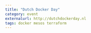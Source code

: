 ```yaml
---
title: "Dutch Docker Day"
category: event
externalurl: http://dutchdockerday.nl
tags: docker mesos terraform
---
```


